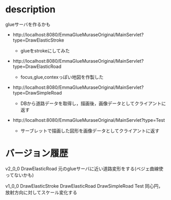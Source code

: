 # description


glueサーバを作るかも


* http://localhost:8080/EmmaGlueMuraseOriginal/MainServlet?type=DrawElasticStroke
	- glueをstrokeにしてみた

* http://localhost:8080/EmmaGlueMuraseOriginal/MainServlet?type=DrawElasticRoad
	- focus,glue,contexっぽい地図を作製した

* http://localhost:8080/EmmaGlueMuraseOriginal/MainServlet?type=DrawSimpleRoad
	- DBから道路データを取得し，描画後，画像データとしてクライアントに返す

* http://localhost:8080/EmmaGlueMuraseOriginal/MainServlet?type=Test
	- サーブレットで描画した図形を画像データとしてクライアントに返す


# バージョン履歴

v2_0_0
DrawElasticRoad
元のglueサーバに近い道路変形をする(ベジェ曲線使ってないかも)

v1_0_0
DrawElasticStroke
DrawElasticRoad
DrawSimpleRoad
Test
同心円，放射方向に対してスケール変化する


